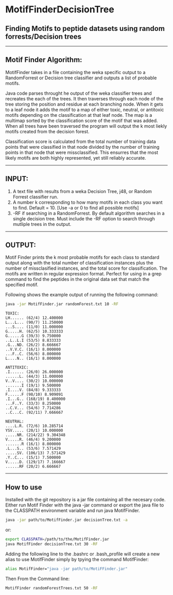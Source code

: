 # MotifFinderDecisionTree
<h2>Finding Motifs to peptide datasets using random forrests/Decision trees</h2>

***

<h2>Motif Finder Algorithm:</h2>

MotifFinder takes in a file containing the weka specific output to a
RandomForrest or Decision tree classifier and outputs a list of probable
motifs. 

Java code parses throught he output of the weka classifier trees and recreates
the each of the trees. It then traverses through each node of the tree storing
the position and residue at each branching node. When it gets to a leaf node it
adds the motif to a map of either toxic, neutral, or antitoxic motifs depending on
the classification at that leaf node. The map is a multimap sorted by the
classification score of the motif that was added. When all trees have been
traversed the program will output the k most liekly motifs created from the
decision forest.

Classification score is calculated from the total number of training data
points that were classified in that node divided by the number of training
points in that node that were missclassified. This ensurres that the most
likely motifs are both highly represented, yet still reliably accurate. 

***

<h2>INPUT:</h2>

1. 	A text file with results from a weka Decision Tree, j48, or Random Forrest
	classifier run. 
2.	A number k corresponding to how many motifs in each class you want to
	find. Default = 10. [Use -a or 0 to find all possible motifs]
3. 	-RF if searching in a RandomForrest. By default algorithm searches in a
	single decision tree. Must include the -RF option to search through
	mutliple trees in the output. 

***

<h2>OUTPUT:</h2>

Motif Finder prints the k most probable motifs for each class to standard
output along with the total number of classification instances plus the number
of missclasified instances, and the total score for classification. The motifs
are written in regular expression format. Perfect for using in a grep command
to find the peptides in the original data set that match the specified motif.

Following shows the example output of running the following command:

```bash
java -jar MotifFinder.jar randomForest.txt 10 -RF
```
	
	TOXIC:
	LH...... (62/4) 12.400000
	L...L... (90/7) 11.250000
	...S.... (11/0) 11.000000
	G.....H. (62/5) 10.333333
	G......G (39/3) 9.750000
	..L..L.I (53/5) 8.833333
	.G...ND. (26/2) 8.666667
	..V.V.C. (16/1) 8.000000
	...F..C. (56/6) 8.000000
	L....N.. (16/1) 8.000000
	
	ANTITOXIC:
	.I...... (26/0) 26.000000
	......L. (44/3) 11.000000
	V..V.... (30/2) 10.000000
	.......I (19/1) 9.500000
	.I....V. (84/8) 9.333333
	F......F (98/10) 8.909091
	.I...G.. (168/19) 8.400000
	...F..Y. (33/3) 8.250000
	..C.V... (54/6) 7.714286
	..C...C. (92/11) 7.666667
	
	NEUTRAL:
	....L.R. (72/6) 10.285714
	YSV..... (20/1) 10.000000
	.....NR. (214/22) 9.304348
	V.....R. (46/4) 9.200000
	.......R (16/1) 8.000000
	.L...S.. (53/6) 7.571429
	.....SV. (106/13) 7.571429
	.Y..C... (15/1) 7.500000
	V.....D. (129/17) 7.166667
	......RF (20/2) 6.666667

***

<h2>How to use</h2>

Installed with the git repository is a jar file containing all the necesary
code. Either run Motif Finder with the java -jar command or export the java
file to the CLASSPATH environment variable and run java MotifFinder.

```bash
java -jar path/to/MotifFinder.jar decisionTree.txt -a
```

or:

```bash
export CLASSPATH=/path/to/the/MotifFinder.jar
java MotifFinder decisionTree.txt 30 -RF
```

Adding the following line to the .bashrc or .bash_profile will create a new
alias to use MotifFinder simply by tpying the command MotifFinder:

```bash
alias MotifFinder="java -jar path/to/MotiFFinder.jar"
```

Then From the Command line:

```bash
MotifFinder randomForestTrees.txt 50 -RF
```
